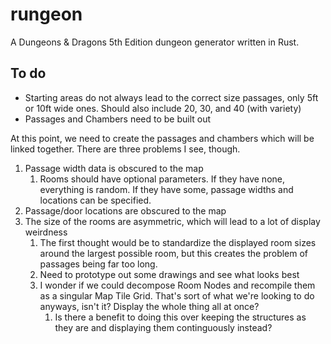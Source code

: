 # rungeon
A Dungeons &amp; Dragons 5th Edition dungeon generator written in Rust.

## To do
* Starting areas do not always lead to the correct size passages, only 5ft or 10ft wide ones. Should also include 20, 30, and 40 (with variety)
* Passages and Chambers need to be built out

At this point, we need to create the passages and chambers which will be linked together. There are three problems I see, though.
1. Passage width data is obscured to the map
   1. Rooms should have optional parameters. If they have none, everything is random. If they have some, passage widths and locations can be specified.
2. Passage/door locations are obscured to the map
3. The size of the rooms are asymmetric, which will lead to a lot of display weirdness
   1. The first thought would be to standardize the displayed room sizes around the largest possible room, but this creates the problem of passages being far too long.
   2. Need to prototype out some drawings and see what looks best
   3. I wonder if we could decompose Room Nodes and recompile them as a singular Map Tile Grid. That's sort of what we're looking to do anyways, isn't it? Display the whole thing all at once?
      1. Is there a benefit to doing this over keeping the structures as they are and displaying them continguously instead?